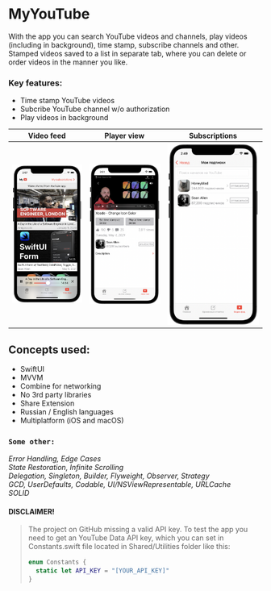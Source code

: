 # MyYouTube
With the app you can search YouTube videos and channels, play videos (including in background), time stamp, subscribe channels and other. Stamped videos saved to a list in separate tab, where you can delete or order videos in the manner you like.

### Key features:
* Time stamp YouTube videos
* Subcribe YouTube channel w/o authorization
* Play videos in background

Video feed|Player view|Subscriptions
-|-|-
![VideoFeed](/Screenshots/VideoFeed+PlayerBar.png) | ![PlayerView](/Screenshots/PlayerView.png) | ![Subscriptions](/Screenshots/Subscriptions.png)

## Concepts used:
* SwiftUI
* MVVM
* Combine for networking
* No 3rd party libraries
* Share Extension
* Russian / English languages
* Multiplatform (iOS and macOS)
  
### `Some other:`  
_Error Handling, Edge Cases_  
_State Restoration, Infinite Scrolling_  
_Delegation, Singleton, Builder, Flyweight, Observer, Strategy_  
_GCD, UserDefaults, Codable, UI/NSViewRepresentable, URLCache_  
_SOLID_  

#### DISCLAIMER!
> The project on GitHub missing a valid API key. To test the app you need to get an YouTube Data API key, which you can set in Constants.swift file located in Shared/Utilities folder like this:
> ```swift
> enum Constants {
>   static let API_KEY = "[YOUR_API_KEY]"
> }
> ```
